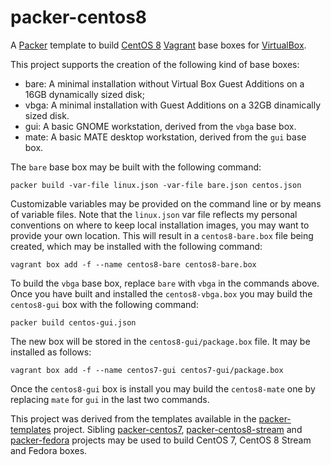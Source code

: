 # packer-centos8
A [Packer](https://www.packer.io/) template to build [CentOS 8](https://www.centos.org/) [Vagrant](https://www.vagrantup.com/)
base boxes for [VirtualBox](https://www.virtualbox.org/).

This project supports the creation of the following kind of base boxes:
* bare: A minimal installation without Virtual Box Guest Additions on a 16GB dynamically sized disk;
* vbga: A minimal installation with Guest Additions on a 32GB dinamically sized disk.
* gui: A basic GNOME workstation, derived from the `vbga` base box.
* mate: A basic MATE desktop workstation, derived from the `gui` base box.

The `bare` base box may be built with the following command:

    packer build -var-file linux.json -var-file bare.json centos.json

Customizable variables may be provided on the command line or by means of variable files. Note that the `linux.json` var file
reflects my personal conventions on where to keep local installation images, you may want to provide your own location. This will
result in a `centos8-bare.box` file being created, which may be installed with the following command:

    vagrant box add -f --name centos8-bare centos8-bare.box

To build the `vbga` base box, replace `bare` with `vbga` in the commands above. Once you have built and installed the `centos8-vbga.box`
you may build the `centos8-gui` box with the following command:

    packer build centos-gui.json

The new box will be stored in the `centos8-gui/package.box` file. It may be installed as follows:

    vagrant box add -f --name centos7-gui centos7-gui/package.box

Once the `centos8-gui` box is install you may build the `centos8-mate` one by replacing `mate` for `gui` in the last two commands.

This project was derived from the templates available in the [packer-templates](https://github.com/maier/packer-templates) project.
Sibling [packer-centos7](https://github.com/nmusatti/packer-centos7), [packer-centos8-stream](https://github.com/nmusatti/packer-centos8-stream) and
[packer-fedora](https://github.com/nmusatti/packer-fedora) projects may be used to build CentOS 7, CentOS 8 Stream and Fedora boxes.
